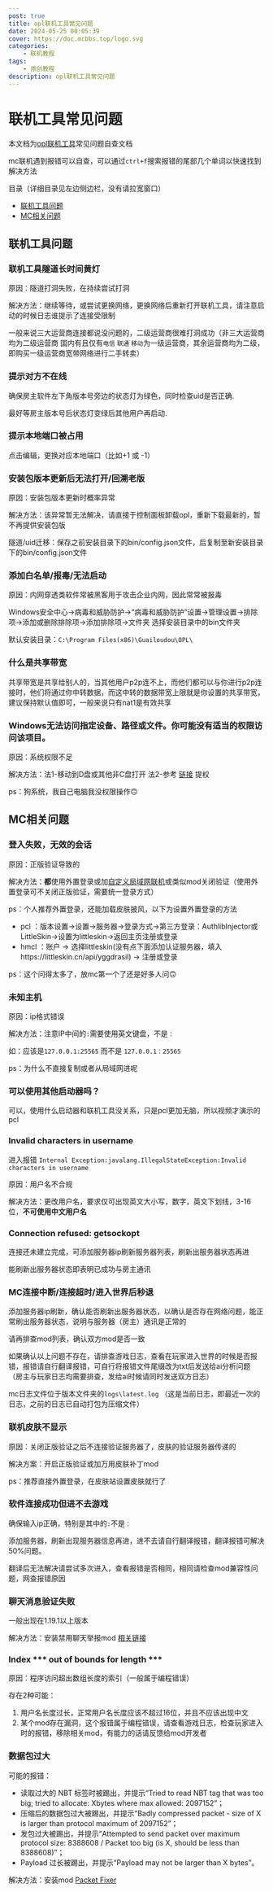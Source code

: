 ```yaml
---
post: true
title: opl联机工具常见问题
date: 2024-05-25 00:05:39
cover: https://doc.mcbbs.top/logo.svg
categories:
    - 联机教程
tags:
    - 原创教程
description: opl联机工具常见问题
---
```

# 联机工具常见问题
本文档为[opl联机工具](https://blog.gldhn.top/2024/04/19/opl_ui/)常见问题自查文档

mc联机遇到报错可以自查，可以通过`ctrl+f`搜索报错的尾部几个单词以快速找到解决方法

目录（详细目录见左边侧边栏，没有请拉宽窗口）
- [联机工具问题](#联机工具问题)
- [MC相关问题](#MC相关问题)
## 联机工具问题

### 联机工具隧道长时间黄灯

原因：隧道打洞失败，在持续尝试打洞

解决方法：继续等待，或尝试更换网络，更换网络后重新打开联机工具，请注意启动的时候日志谁提示了连接受限制

一般来说三大运营商连接都说没问题的，二级运营商很难打洞成功（非三大运营商均为二级运营商 国内有且仅有`电信` `联通` `移动`为一级运营商，其余运营商均为二级，即购买一级运营商宽带网络进行二手转卖）

### 提示对方不在线

确保房主软件左下角版本号旁边的状态灯为绿色，同时检查uid是否正确.

最好等房主版本号后状态灯变绿后其他用户再启动.

### 提示本地端口被占用

点击编辑，更换对应本地端口（比如+1 或 -1）

### 安装包版本更新后无法打开/回溯老版

原因：安装包版本更新时概率异常

解决方法：该异常暂无法解决，请直接于控制面板卸载opl，重新下载最新的，暂不再提供安装包版

隧道/uid迁移：保存之前安装目录下的bin/config.json文件，后复制至新安装目录下的bin/config.json文件

### 添加白名单/报毒/无法启动

原因：内网穿透类软件常被黑客用于攻击企业内网，因此常常被报毒

Windows安全中心->病毒和威胁防护->“病毒和威胁防护”设置->管理设置->排除项->添加或删除排除项->添加排除项->文件夹 选择安装目录中的bin文件夹

默认安装目录：`C:\Program Files(x86)\Guailoudou\OPL\ ` 

### 什么是共享带宽

共享带宽是共享给别人的，当其他用户p2p连不上，而他们都可以与你进行p2p连接时，他们将通过你中转数据，而这中转的数据带宽上限就是你设置的共享带宽，建议保持默认值即可，一般来说只有nat1是有效共享

### Windows无法访问指定设备、路径或文件。你可能没有适当的权限访问该项目。

原因：系统权限不足

解决方法：法1-移动到D盘或其他非C盘打开    法2-参考 [链接](https://blog.csdn.net/datarecover/article/details/128947235) 提权

ps：狗系统，我自己电脑我没权限操作🙃
## MC相关问题

### 登入失败，无效的会话

原因：正版验证导致的

解决方法：**都**使用外置登录或加[自定义局域网联机](https://www.mcmod.cn/class/2754.html)或类似mod关闭验证（使用外置登录可不关闭正版验证，需要统一登录方式）

ps：个人推荐外置登录，还能加载皮肤披风，以下为设置外置登录的方法

- pcl ：版本设置->设置->服务器->登录方式->第三方登录：AuthlibInjector或LittleSkin->设置为littleskin->返回主页注册或登录
- hmcl ：账户 -> 选择littleskin(没有点下面添加认证服务器，填入https://littleskin.cn/api/yggdrasil) -> 注册或登录

ps：这个问得太多了，放mc第一个了还是好多人问🙃

### 未知主机

原因：ip格式错误

解决方法：注意IP中间的`:`需要使用英文键盘，不是`：` 

如：应该是`127.0.0.1:25565` 而不是 `127.0.0.1：25565`

ps：为什么不直接复制或者从局域网进呢

### 可以使用其他启动器吗？

可以，使用什么启动器和联机工具没关系，只是pcl更加无脑，所以视频才演示的pcl

### Invalid characters in username

进入报错 `Internal Exception:javalang.IllegalStateException:Invalid characters in username`

原因：用户名不合规

解决方法：更改用户名，要求仅可出现英文大小写，数字，英文下划线，3-16位，**不可使用中文用户名**

### Connection refused: getsockopt

连接还未建立完成，可添加服务器ip刷新服务器列表，刷新出服务器状态再进

能刷新出服务器状态即表明已成功与房主通讯
### MC连接中断/连接超时/进入世界后秒退

添加服务器ip刷新，确认能否刷新出服务器状态，以确认是否存在网络问题，能正常刷出服务器状态，说明与服务器（房主）通讯是正常的

请再排查mod列表，确认双方mod是否一致

如果确认以上问题不存在，请排查游戏日志，查看在玩家进入世界的时候是否报错，报错请自行翻译报错，可自行将报错文件尾缀改为txt后发送给ai分析问题（房主与玩家日志均需要排查，发给ai时候请同时发送双方日志）

mc日志文件位于版本文件夹的`logs\latest.log` （这是当前日志，即最近一次的日志，之前的日志已自动打包为压缩文件）

### 联机皮肤不显示

原因：关闭正版验证之后不连接验证服务器了，皮肤的验证服务器传递的

解决方案：开启正版验证或加万用皮肤补丁mod 

ps：推荐直接外置登录，在皮肤站设置皮肤就行了


### 软件连接成功但进不去游戏

确保输入ip正确，特别是其中的`:`不是`：` 

添加服务器，刷新出现服务器信息再进，进不去请自行翻译报错，翻译报错可解决50%问题。

翻译后无法解决请尝试多次进入，查看报错是否相同，相同请检查mod兼容性问题，网查报错原因

### 聊天消息验证失败

一般出现在1.19.1以上版本

解决方法：安装禁用聊天举报mod [相关链接](https://www.mcmod.cn/class/6756.html)

### Index *** out of bounds for length ***
原因：程序访问超出数组长度的索引（一般属于编程错误）

存在2种可能：
1. 用户名长度过长，正常用户名长度应该不超过16位，并且不应该出现中文
2. 某个mod存在漏洞，这个报错属于编程错误，请查看游戏日志，检查玩家进入时的报错，移除相关mod，有能力的话请反馈给mod开发者

### 数据包过大

可能的报错：
- 读取过大的 NBT 标签时被踢出，并提示“Tried to read NBT tag that was too big; tried to allocate: Xbytes where max allowed: 2097152”；
- 压缩后的数据包过大被踢出，并提示“Badly compressed packet - size of X is larger than protocol maximum of 2097152”；
- 发包过大被踢出，并提示“Attempted to send packet over maximum protocol size: 8388608 / Packet too big (is X, should be less than 8388608)”；
- Payload 过长被踢出，并提示“Payload may not be larger than X bytes”。

解决方法：安装mod [Packet Fixer](https://www.mcmod.cn/class/12625.html)
